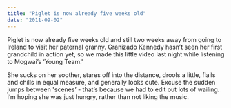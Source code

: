 ```yaml
---
title: "Piglet is now already five weeks old"
date: "2011-09-02"
---
```


Piglet is now already five weeks old and still two weeks away from going to Ireland to visit her paternal granny. Granizado Kennedy hasn’t seen her first grandchild in action yet, so we made this little video last night while listening to Mogwai’s ‘Young Team.' 

She sucks on her soother, stares off into the distance, drools a little, flails and chills in equal measure, and generally looks cute. Excuse the sudden jumps between 'scenes’ - that’s because we had to edit out lots of wailing. I’m hoping she was just hungry, rather than not liking the music.
